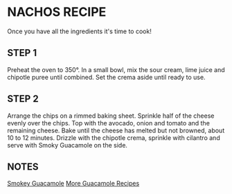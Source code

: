 # NACHOS RECIPE

Once you have all the ingredients it's time to cook!

## STEP 1
Preheat the oven to 350°. In a small bowl, mix the sour cream, lime juice and chipotle puree until combined. Set the crema aside until ready to use.

## STEP 2
Arrange the chips on a rimmed baking sheet. Sprinkle half of the cheese evenly over the chips. Top with the avocado, onion and tomato and the remaining cheese. Bake until the cheese has melted but not browned, about 10 to 12 minutes. Drizzle with the chipotle crema, sprinkle with cilantro and serve with Smoky Guacamole on the side.

## NOTES
[Smokey Guacamole](https://www.foodandwine.com/recipes/smokey-guacamole)
[More Guacamole Recipes](https://www.foodandwine.com/appetizers/dips/guacamole-recipes)
